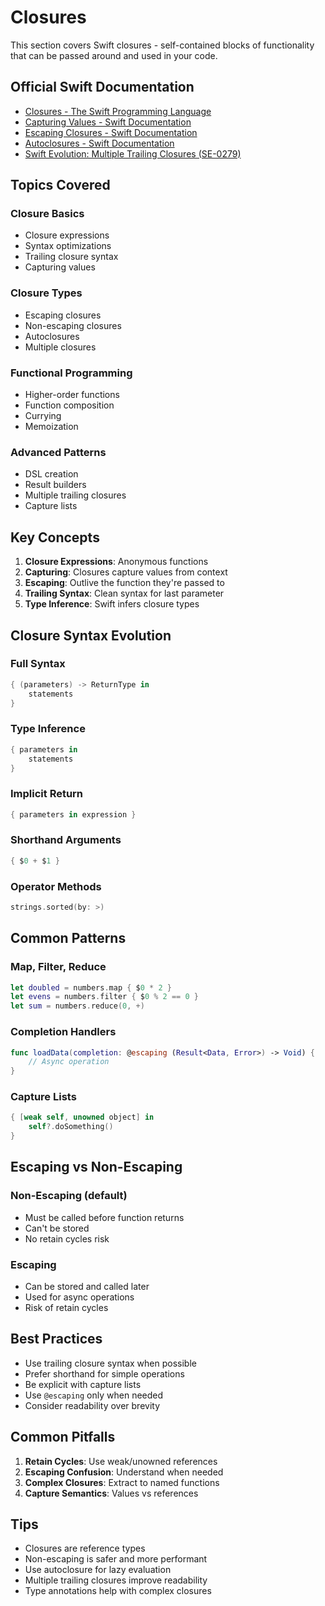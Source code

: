 # Closures

This section covers Swift closures - self-contained blocks of functionality that can be passed around and used in your code.

## Official Swift Documentation
- [Closures - The Swift Programming Language](https://docs.swift.org/swift-book/documentation/the-swift-programming-language/closures)
- [Capturing Values - Swift Documentation](https://docs.swift.org/swift-book/documentation/the-swift-programming-language/closures#Capturing-Values)
- [Escaping Closures - Swift Documentation](https://docs.swift.org/swift-book/documentation/the-swift-programming-language/closures#Escaping-Closures)
- [Autoclosures - Swift Documentation](https://docs.swift.org/swift-book/documentation/the-swift-programming-language/closures#Autoclosures)
- [Swift Evolution: Multiple Trailing Closures (SE-0279)](https://github.com/apple/swift-evolution/blob/main/proposals/0279-multiple-trailing-closures.md)

## Topics Covered

### Closure Basics
- Closure expressions
- Syntax optimizations
- Trailing closure syntax
- Capturing values

### Closure Types
- Escaping closures
- Non-escaping closures
- Autoclosures
- Multiple closures

### Functional Programming
- Higher-order functions
- Function composition
- Currying
- Memoization

### Advanced Patterns
- DSL creation
- Result builders
- Multiple trailing closures
- Capture lists

## Key Concepts

1. **Closure Expressions**: Anonymous functions
2. **Capturing**: Closures capture values from context
3. **Escaping**: Outlive the function they're passed to
4. **Trailing Syntax**: Clean syntax for last parameter
5. **Type Inference**: Swift infers closure types

## Closure Syntax Evolution

### Full Syntax
```swift
{ (parameters) -> ReturnType in
    statements
}
```

### Type Inference
```swift
{ parameters in
    statements
}
```

### Implicit Return
```swift
{ parameters in expression }
```

### Shorthand Arguments
```swift
{ $0 + $1 }
```

### Operator Methods
```swift
strings.sorted(by: >)
```

## Common Patterns

### Map, Filter, Reduce
```swift
let doubled = numbers.map { $0 * 2 }
let evens = numbers.filter { $0 % 2 == 0 }
let sum = numbers.reduce(0, +)
```

### Completion Handlers
```swift
func loadData(completion: @escaping (Result<Data, Error>) -> Void) {
    // Async operation
}
```

### Capture Lists
```swift
{ [weak self, unowned object] in
    self?.doSomething()
}
```

## Escaping vs Non-Escaping

### Non-Escaping (default)
- Must be called before function returns
- Can't be stored
- No retain cycles risk

### Escaping
- Can be stored and called later
- Used for async operations
- Risk of retain cycles

## Best Practices

- Use trailing closure syntax when possible
- Prefer shorthand for simple operations
- Be explicit with capture lists
- Use `@escaping` only when needed
- Consider readability over brevity

## Common Pitfalls

1. **Retain Cycles**: Use weak/unowned references
2. **Escaping Confusion**: Understand when needed
3. **Complex Closures**: Extract to named functions
4. **Capture Semantics**: Values vs references

## Tips

- Closures are reference types
- Non-escaping is safer and more performant
- Use autoclosure for lazy evaluation
- Multiple trailing closures improve readability
- Type annotations help with complex closures